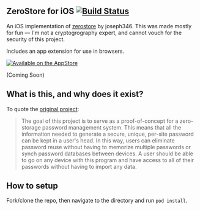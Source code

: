 ## ZeroStore for iOS [![Build Status](https://travis-ci.org/kylebshr/zerostore-ios.svg?branch=develop)](https://travis-ci.org/kylebshr/zerostore-ios)

An iOS implementation of [zerostore](https://github.com/joseph346/zerostore) by joseph346. This was made mostly for fun — I'm not a cryptogrography expert, and cannot vouch for the security of this project. 

Includes an app extension for use in browsers.

[![Available on the AppStore](http://cl.ly/WouG/Download_on_the_App_Store_Badge_US-UK_135x40.svg)](#) 

(Coming Soon)

## What is this, and why does it exist?

To quote the [original project](https://github.com/joseph346/zerostore):

>The goal of this project is to serve as a proof-of-concept for a zero-storage password management system. This means that all the information needed to generate a secure, unique, per-site password can be kept in a user's head. In this way, users can eliminate password reuse without having to memorize multiple passwords or synch password databases between devices. A user should be able to go on any device with this program and have access to all of their passwords without having to import any data.

## How to setup

Fork/clone the repo, then navigate to the directory and run `pod install`.
